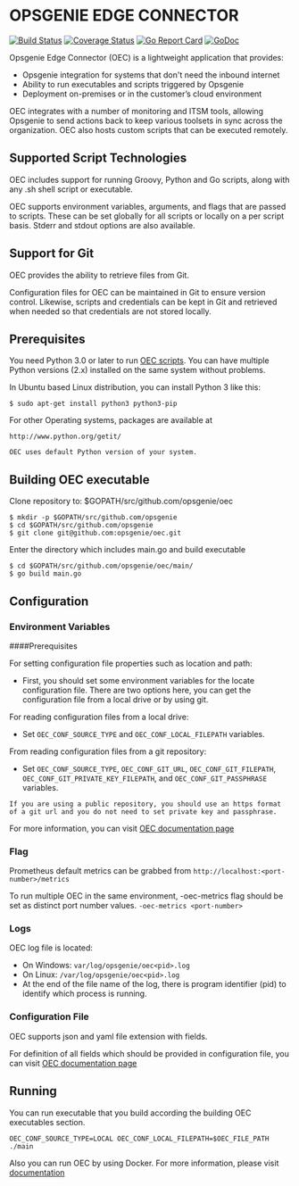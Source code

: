 # OPSGENIE EDGE CONNECTOR

[![Build Status](https://github.com/opsgenie/oec/workflows/test/badge.svg?branch=master)](https://github.com/opsgenie/oec/actions?query=workflow%3Atest)
[![Coverage Status](https://coveralls.io/repos/github/opsgenie/oec/badge.svg?branch=master)](https://coveralls.io/github/opsgenie/oec?branch=master)
[![Go Report Card](https://goreportcard.com/badge/github.com/opsgenie/oec)](https://goreportcard.com/report/github.com/opsgenie/oec)
[![GoDoc](https://godoc.org/github.com/opsgenie/oec?status.svg)](https://godoc.org/github.com/opsgenie/oec)


Opsgenie Edge Connector (OEC) is a lightweight application that provides:

* Opsgenie integration for systems that don't need the inbound internet
* Ability to run executables and scripts triggered by Opsgenie
* Deployment on-premises or in the customer’s cloud environment

OEC integrates with a number of monitoring and ITSM tools, allowing Opsgenie to send actions back to keep various toolsets in sync across the organization. OEC also hosts custom scripts that can be executed remotely.

## Supported Script Technologies

OEC includes support for running Groovy, Python and Go scripts, along with any .sh shell script or executable.

OEC supports environment variables, arguments, and flags that are passed to scripts. These can be set globally for all scripts or locally on a per script basis. Stderr and stdout options are also available.

## Support for Git

OEC provides the ability to retrieve files from Git.

Configuration files for OEC can be maintained in Git to ensure version control. Likewise, scripts and credentials can be kept in Git and retrieved when needed so that credentials are not stored locally.

## Prerequisites

You need Python 3.0 or later to run [OEC scripts](https://github.com/opsgenie/oec-scripts). You can have multiple Python versions (2.x) installed on the same system without problems.

In Ubuntu based Linux distribution, you can install Python 3 like this:
```
$ sudo apt-get install python3 python3-pip
```
For other Operating systems, packages are available at
```
http://www.python.org/getit/
```

```OEC uses default Python version of your system.```

## Building OEC executable
Clone repository to: $GOPATH/src/github.com/opsgenie/oec
```
$ mkdir -p $GOPATH/src/github.com/opsgenie
$ cd $GOPATH/src/github.com/opsgenie
$ git clone git@github.com:opsgenie/oec.git
```
Enter the directory which includes main.go and build executable
```
$ cd $GOPATH/src/github.com/opsgenie/oec/main/
$ go build main.go 
```
## Configuration
### Environment Variables
####Prerequisites

For setting configuration file properties such as location and path:

* First, you should set some environment variables for the locate configuration file.
There are two options here, you can get the configuration file from a local drive or by using git.

For reading configuration files from a local drive:

* Set `OEC_CONF_SOURCE_TYPE` and `OEC_CONF_LOCAL_FILEPATH` variables.

From reading configuration files from a git repository:

* Set `OEC_CONF_SOURCE_TYPE`, `OEC_CONF_GIT_URL`, `OEC_CONF_GIT_FILEPATH`, `OEC_CONF_GIT_PRIVATE_KEY_FILEPATH`, and `OEC_CONF_GIT_PASSPHRASE` variables.

```If you are using a public repository, you should use an https format of a git url and you do not need to set private key and passphrase.```

For more information, you can visit [OEC documentation page](https://docs.opsgenie.com/docs/oec-configuration#section-environment-variables)
### Flag
Prometheus default metrics can be grabbed from `http://localhost:<port-number>/metrics`

To run multiple OEC in the same environment, -oec-metrics flag should be set as distinct port number values.
`-oec-metrics <port-number>`

### Logs
OEC log file is located:

* On Windows: `var/log/opsgenie/oec<pid>.log`
* On Linux: `/var/log/opsgenie/oec<pid>.log`
* At the end of the file name of the log, there is program identifier (pid) to identify which process is running.

### Configuration File
OEC supports json and yaml file extension with fields. 

For definition of all fields which should be provided in configuration file, you can visit [OEC documentation page](https://docs.opsgenie.com/docs/oec-configuration#section-configuration-file) 

## Running
You can run executable that you build according the building OEC executables section.
```
OEC_CONF_SOURCE_TYPE=LOCAL OEC_CONF_LOCAL_FILEPATH=$OEC_FILE_PATH ./main
```
Also you can run OEC by using Docker. For more information, please visit [documentation](https://docs.opsgenie.com/docs/oec-running)